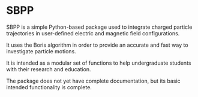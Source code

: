 # SBPP
SBPP is a simple Python-based package used to integrate charged particle trajectories in user-defined electric and magnetic field configurations.

It uses the Boris algorithm in order to provide an accurate and fast way to investigate particle motions. 

It is intended as a modular set of functions to help undergraduate students with their research and education.

The package does not yet have complete documentation, but its basic intended functionality is complete.
